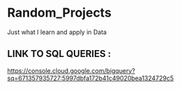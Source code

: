 # Random_Projects
Just what I learn and apply in Data
 ## LINK TO SQL QUERIES :

 https://console.cloud.google.com/bigquery?sq=671357935727:5997dbfa172b41c49020bea1324729c5
